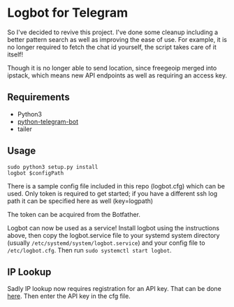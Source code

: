 # Logbot for Telegram

So I've decided to revive this project. I've done some cleanup including a better pattern search as well as improving the ease of use. For example, it is no longer required to fetch the chat id yourself, the script takes care of it itself!

Though it is no longer able to send location, since freegeoip merged into ipstack, which means new API endpoints as well as requiring an access key.

## Requirements

* Python3
* [python-telegram-bot](https://github.com/python-telegram-bot/python-telegram-bot)
* tailer

## Usage

```
sudo python3 setup.py install
logbot $configPath
```

There is a sample config file included in this repo (logbot.cfg) which can be used. Only token is required to get started; if you have a different ssh log path it can be specified here as well (key=logpath)

The token can be acquired from the Botfather.

Logbot can now be used as a service! Install logbot using the instructions above, then copy the logbot.service file to your systemd system directory (usually `/etc/systemd/system/logbot.service`) and your config file to `/etc/logbot.cfg`. Then run `sudo systemctl start logbot`.

## IP Lookup

Sadly IP lookup now requires registration for an API key. That can be done [here](https://ipstack.com/product). Then enter the API key in the cfg file.
